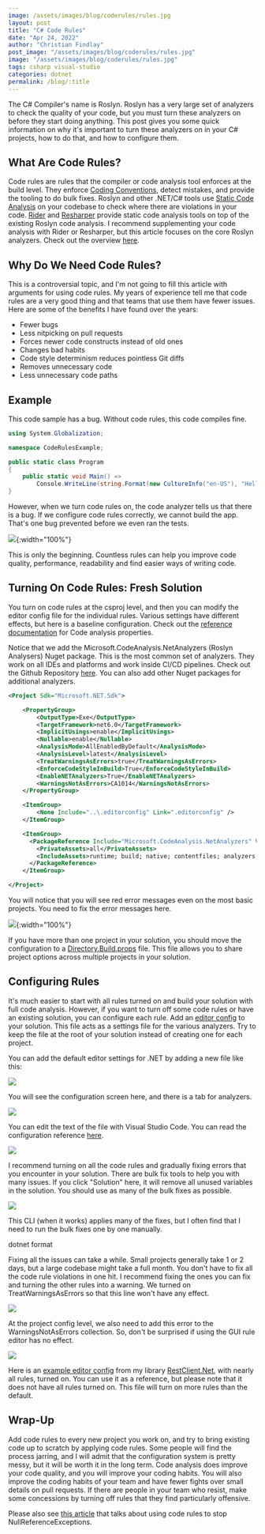 ```yaml
---
image: /assets/images/blog/coderules/rules.jpg
layout: post
title: "C# Code Rules"
date: "Apr 24, 2022"
author: "Christian Findlay"
post_image: "/assets/images/blog/coderules/rules.jpg"
image: "/assets/images/blog/coderules/rules.jpg"
tags: csharp visual-studio
categories: dotnet
permalink: /blog/:title
---
```


The C# Compiler's name is Roslyn. Roslyn has a very large set of analyzers to check the quality of your code, but you must turn these analyzers on before they start doing anything. This post gives you some quick information on why it's important to turn these analyzers on in your C# projects, how to do that, and how to configure them.

What Are Code Rules?
--------------------

Code rules are rules that the compiler or code analysis tool enforces at the build level. They enforce [Coding Conventions](https://en.wikipedia.org/wiki/Coding_conventions), detect mistakes, and provide the tooling to do bulk fixes. Roslyn and other .NET/C# tools use [Static Code Analysis](https://en.wikipedia.org/wiki/Static_program_analysis) on your codebase to check where there are violations in your code. [Rider](https://www.jetbrains.com/rider/) and [Resharper](https://www.jetbrains.com/resharper/) provide static code analysis tools on top of the existing Roslyn code analysis. I recommend supplementing your code analysis with Rider or Resharper, but this article focuses on the core Roslyn analyzers. Check out the overview [here](https://docs.microsoft.com/en-us/dotnet/fundamentals/code-analysis/overview).

Why Do We Need Code Rules?
--------------------------

This is a controversial topic, and I'm not going to fill this article with arguments for using code rules. My years of experience tell me that code rules are a very good thing and that teams that use them have fewer issues. Here are some of the benefits I have found over the years:

*   Fewer bugs
*   Less nitpicking on pull requests
*   Forces newer code constructs instead of old ones
*   Changes bad habits
*   Code style determinism reduces pointless Git diffs
*   Removes unnecessary code
*   Less unnecessary code paths

Example
-------

This code sample has a bug. Without code rules, this code compiles fine. 

```csharp
using System.Globalization;

namespace CodeRulesExample;

public static class Program
{
    public static void Main() => 
        Console.WriteLine(string.Format(new CultureInfo("en-US"), "Hello {0}{1}!", "World"));
}
```

However, when we turn code rules on, the code analyzer tells us that there is a bug. If we configure code rules correctly, we cannot build the app. That's one bug prevented before we even ran the tests.

![](/assets/images/blog/csharprules/1024x266.png){:width="100%"}

This is only the beginning. Countless rules can help you improve code quality, performance, readability and find easier ways of writing code.

Turning On Code Rules: Fresh Solution
-------------------------------------

You turn on code rules at the csproj level, and then you can modify the editor config file for the individual rules. Various settings have different effects, but here is a baseline configuration. Check out the [reference documentation](https://docs.microsoft.com/en-us/dotnet/core/project-sdk/msbuild-props) for Code analysis properties.

Notice that we add the Microsoft.CodeAnalysis.NetAnalyzers (Roslyn Analysers) Nuget package. This is the most common set of analyzers. They work on all IDEs and platforms and work inside CI/CD pipelines. Check out the Github Repository [here](https://github.com/dotnet/roslyn-analyzers). You can also add other Nuget packages for additional analyzers.

```xml
<Project Sdk="Microsoft.NET.Sdk">

	<PropertyGroup>
		<OutputType>Exe</OutputType>
		<TargetFramework>net6.0</TargetFramework>
		<ImplicitUsings>enable</ImplicitUsings>
		<Nullable>enable</Nullable>
		<AnalysisMode>AllEnabledByDefault</AnalysisMode>
		<AnalysisLevel>latest</AnalysisLevel>
		<TreatWarningsAsErrors>true</TreatWarningsAsErrors>
		<EnforceCodeStyleInBuild>True</EnforceCodeStyleInBuild>
		<EnableNETAnalyzers>True</EnableNETAnalyzers>
		<WarningsNotAsErrors>CA1014</WarningsNotAsErrors>
	</PropertyGroup>

	<ItemGroup>
		<None Include="..\.editorconfig" Link=".editorconfig" />
	</ItemGroup>

	<ItemGroup>
	  <PackageReference Include="Microsoft.CodeAnalysis.NetAnalyzers" Version="6.0.0">
	    <PrivateAssets>all</PrivateAssets>
	    <IncludeAssets>runtime; build; native; contentfiles; analyzers; buildtransitive</IncludeAssets>
	  </PackageReference>
	</ItemGroup>

</Project>
```

You will notice that you will see red error messages even on the most basic projects. You need to fix the error messages here.

![](/assets/images/blog/csharprules/1024x232.png){:width="100%"}

If you have more than one project in your solution, you should move the configuration to a [Directory.Build.props](https://docs.microsoft.com/en-us/visualstudio/msbuild/customize-your-build?view=vs-2022#directorybuildprops-and-directorybuildtargets) file. This file allows you to share project options across multiple projects in your solution.

Configuring Rules
-----------------

It's much easier to start with all rules turned on and build your solution with full code analysis. However, if you want to turn off some code rules or have an existing solution, you can configure each rule. Add an [editor config](https://docs.microsoft.com/en-us/visualstudio/ide/create-portable-custom-editor-options?view=vs-2022) to your solution. This file acts as a settings file for the various analyzers. Try to keep the file at the root of your solution instead of creating one for each project. 

You can add the default editor settings for .NET by adding a new file like this:

![](/assets/images/blog/csharprules/1024x710.png)

You will see the configuration screen here, and there is a tab for analyzers.

![](/assets/images/blog/csharprules/965x1024.png)

You can edit the text of the file with Visual Studio Code. You can read the configuration reference [here](https://docs.microsoft.com/en-us/visualstudio/code-quality/use-roslyn-analyzers?view=vs-2022).

![](/assets/images/blog/csharprules/1024x830.png)

I recommend turning on all the code rules and gradually fixing errors that you encounter in your solution. There are bulk fix tools to help you with many issues. If you click "Solution" here, it will remove all unused variables in the solution. You should use as many of the bulk fixes as possible.

![](/assets/images/blog/csharprules/image-1.png)

This CLI (when it works) applies many of the fixes, but I often find that I need to run the bulk fixes one by one manually.

dotnet format

Fixing all the issues can take a while. Small projects generally take 1 or 2 days, but a large codebase might take a full month. You don't have to fix all the code rule violations in one hit. I recommend fixing the ones you can fix and turning the other rules into a warning. We turned on TreatWarningsAsErrors so that this line won't have any effect.

![](/assets/images/blog/csharprules/1024x91.png)

At the project config level, we also need to add this error to the WarningsNotAsErrors collection. So, don't be surprised if using the GUI rule editor has no effect.

![](/assets/images/blog/csharprules/1024x464.png)

Here is an [example editor config](https://github.com/MelbourneDeveloper/RestClient.Net/blob/main/src/.editorconfig) from my library [RestClient.Net](https://github.com/MelbourneDeveloper/RestClient.Net), with nearly all rules, turned on. You can use it as a reference, but please note that it does not have all rules turned on. This file will turn on more rules than the default.

Wrap-Up
-------

Add code rules to every new project you work on, and try to bring existing code up to scratch by applying code rules. Some people will find the process jarring, and I will admit that the configuration system is pretty messy, but it will be worth it in the long term. Code analysis does improve your code quality, and you will improve your coding habits. You will also improve the coding habits of your team and have fewer fights over small details on pull requests. If there are people in your team who resist, make some concessions by turning off rules that they find particularly offensive.  

Please also see [this article](/stop-nullreferenceexceptions/) that talks about using code rules to stop NullReferenceExceptions.